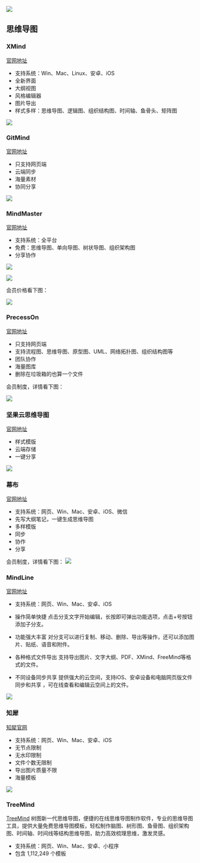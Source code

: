 ![](https://usacdn.wangdu.site/file/blog-cdn/WP-CDN-02/2023/202301291352527.jpg)

## 思维导图

### XMind

[官网地址](https://www.xmind.cn/)

- 支持系统：Win、Mac、Linux、安卓、iOS
- 全新界面
- 大纲视图
- 风格编辑器
- 图片导出
- 样式多样：思维导图、逻辑图、组织结构图、时间轴、鱼骨头、矩阵图

![](https://usacdn.wangdu.site/file/blog-cdn/WP-CDN-02/2023/202301291352126.jpg)

### GitMind

[官网地址](https://gitmind.cn/)

- 只支持网页端
- 云端同步
- 海量素材
- 协同分享

![](https://usacdn.wangdu.site/file/blog-cdn/WP-CDN/20210413134615.png)

### MindMaster

[官网地址](https://mm.edrawsoft.cn/)

- 支持系统：全平台
- 免费：思维导图、单向导图、树状导图、组织架构图
- 分享协作

![](https://usacdn.wangdu.site/file/blog-cdn/WP-CDN/20210413135644.png)

![](https://usacdn.wangdu.site/file/blog-cdn/WP-CDN/20210413140032.png)

会员价格看下图：

![](https://usacdn.wangdu.site/file/blog-cdn/WP-CDN/20210413141440.png)

### PrecessOn

[官网地址](https://www.processon.com/)

- 只支持网页端
- 支持流程图、思维导图、原型图、UML、网络拓扑图、组织结构图等
- 团队协作
- 海量图库
- 删除在垃圾箱的也算一个文件

会员制度，详情看下图：

![](https://usacdn.wangdu.site/file/blog-cdn/WP-CDN/20210413140522.png)

### 坚果云思维导图

[官网地址](https://www.jianguoyun.com/static/html/mindmap-landing/index.html)

- 样式模版
- 云端存储
- 一键分享

![](https://usacdn.wangdu.site/file/blog-cdn/WP-CDN/20210413141640.png)

### 幕布

[官网地址](https://mubu.com/)

- 支持系统：网页、Win、Mac、安卓、iOS、微信
- 先写大纲笔记，一键生成思维导图
- 多样模版
- 同步
- 协作
- 分享

会员制度，详情看下图：
![](https://usacdn.wangdu.site/file/blog-cdn/WP-CDN/20210413143039.png)

### MindLine

[官网地址](https://www.mindline.cn/)

- 支持系统：网页、Win、Mac、安卓、iOS

- 操作简单快捷
  点击分支文字开始编辑，长按即可弹出功能选项，点击+号按钮添加子分支。

- 功能强大丰富
  对分支可以进行复制、移动、删除、导出等操作，还可以添加图片、贴纸、语音和附件。

- 各种格式文件导出
  支持导出图片、文字大纲、PDF、XMind、FreeMind等格式的文件。
  
- 不同设备同步共享
  提供强大的云空间，支持iOS、安卓设备和电脑网页版文件同步和共享 ，可在线查看和编辑云空间上的文件。

![](https://usacdn.wangdu.site/file/blog-cdn/WP-CDN-02/2022/202201131613012.webp)

### 知犀

[知犀官网](https://www.zhixi.com/)

- 支持系统：网页、Win、Mac、安卓、iOS
- 无节点限制
- 无水印限制
- 文件个数无限制
- 导出图片质量不限
- 海量模板

![](https://usacdn.wangdu.site/file/blog-cdn/WP-CDN-02/2022/202204280928674.png)

### TreeMind

[TreeMind](https://shutu.cn/) 树图新一代思维导图，便捷的在线思维导图制作软件，专业的思维导图工具，提供大量免费思维导图模板，轻松制作脑图、树形图、鱼骨图、组织架构图、时间轴、时间线等结构思维导图，助力高效梳理思维，激发灵感。

- 支持系统：网页、Win、Mac、安卓、小程序
- 包含 1,112,249 个模板
